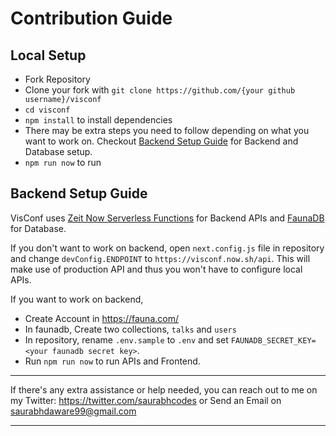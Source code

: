 # Contribution Guide

## Local Setup
- Fork Repository
- Clone your fork with `git clone https://github.com/{your github username}/visconf`
- `cd visconf`
- `npm install` to install dependencies
- There may be extra steps you need to follow depending on what you want to work on. Checkout [Backend Setup Guide](#backend-setup-guide) for Backend and Database setup.
- `npm run now` to run


## Backend Setup Guide
VisConf uses [Zeit Now Serverless Functions](https://zeit.co/docs/v2/serverless-functions/introduction) for Backend APIs and [FaunaDB](https://dashboard.fauna.com/) for Database.

If you don't want to work on backend, open `next.config.js` file in repository and change `devConfig.ENDPOINT` to `https://visconf.now.sh/api`. This will make use of production API and thus you won't have to configure local APIs.


If you want to work on backend, 
- Create Account in https://fauna.com/
- In faunadb, Create two collections, `talks` and `users`
- In repository, rename `.env.sample` to `.env` and set `FAUNADB_SECRET_KEY=<your faunadb secret key>`.
- Run `npm run now` to run APIs and Frontend.

---

If there's any extra assistance or help needed, you can reach out to me on my Twitter: https://twitter.com/saurabhcodes or Send an Email on saurabhdaware99@gmail.com

---